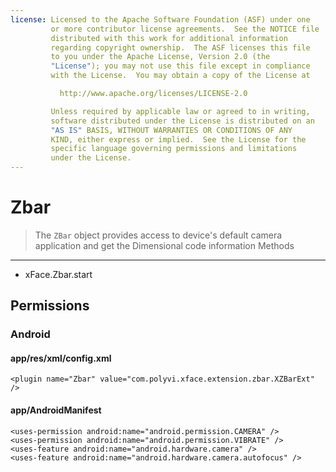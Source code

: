 ```yaml
---
license: Licensed to the Apache Software Foundation (ASF) under one
         or more contributor license agreements.  See the NOTICE file
         distributed with this work for additional information
         regarding copyright ownership.  The ASF licenses this file
         to you under the Apache License, Version 2.0 (the
         "License"); you may not use this file except in compliance
         with the License.  You may obtain a copy of the License at

           http://www.apache.org/licenses/LICENSE-2.0

         Unless required by applicable law or agreed to in writing,
         software distributed under the License is distributed on an
         "AS IS" BASIS, WITHOUT WARRANTIES OR CONDITIONS OF ANY
         KIND, either express or implied.  See the License for the
         specific language governing permissions and limitations
         under the License.
---
```


Zbar
======

> The `ZBar` object provides access to device's default camera application and get the Dimensional code information
Methods
-------

- xFace.Zbar.start

Permissions
-----------

### Android

#### app/res/xml/config.xml

    <plugin name="Zbar" value="com.polyvi.xface.extension.zbar.XZBarExt" />
#### app/AndroidManifest

    <uses-permission android:name="android.permission.CAMERA" />
    <uses-permission android:name="android.permission.VIBRATE" />
    <uses-feature android:name="android.hardware.camera" />
    <uses-feature android:name="android.hardware.camera.autofocus" />
